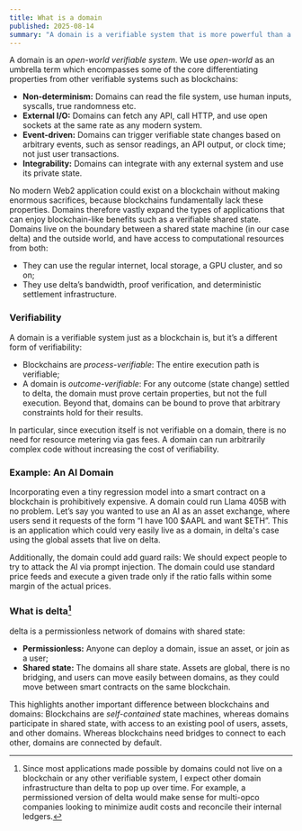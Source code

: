 ```yaml
---
title: What is a domain
published: 2025-08-14
summary: "A domain is a verifiable system that is more powerful than a blockchain"
---
```

A domain is an *open-world verifiable system*. We use *open-world* as an umbrella term which encompasses some of the core differentiating properties from other verifiable systems such as blockchains:

- **Non-determinism:** Domains can read the file system, use human inputs, syscalls, true randomness etc.
- **External I/O:** Domains can fetch any API, call HTTP, and use open sockets at the same rate as any modern system.
- **Event-driven:** Domains can trigger verifiable state changes based on arbitrary events, such as sensor readings, an API output, or clock time; not just user transactions.
- **Integrability:** Domains can integrate with any external system and use its private state.

No modern Web2 application could exist on a blockchain without making enormous sacrifices, because blockchains fundamentally lack these properties. Domains therefore vastly expand the types of applications that can enjoy blockchain-like benefits such as a verifiable shared state.
Domains live on the boundary between a shared state machine (in our case delta) and the outside world, and have access to computational resources from both:

- They can use the regular internet, local storage, a GPU cluster, and so on;
- They use delta’s bandwidth, proof verification, and deterministic settlement infrastructure.

### Verifiability

A domain is a verifiable system just as a blockchain is, but it’s a different form of verifiability:

- Blockchains are *process-verifiable*: The entire execution path is verifiable;
- A domain is *outcome-verifiable*: For any outcome (state change) settled to delta, the domain must prove certain properties, but not the full execution. Beyond that, domains can be bound to prove that arbitrary constraints hold for their results.

In particular, since execution itself is not verifiable on a domain, there is no need for resource metering via gas fees. A domain can run arbitrarily complex code without increasing the cost of verifiability.

### Example: An AI Domain

Incorporating even a tiny regression model into a smart contract on a blockchain is prohibitively expensive. A domain could run Llama 405B with no problem. Let’s say you wanted to use an AI as an asset exchange, where users send it requests of the form “I have 100 $AAPL and want $ETH”. This is an application which could very easily live as a domain, in delta's case using the global assets that live on delta.

Additionally, the domain could add guard rails: We should expect people to try to attack the AI via prompt injection. The domain could use standard price feeds and execute a given trade only if the ratio falls within some margin of the actual prices.

### What is delta[^1]

delta is a permissionless network of domains with shared state:

- **Permissionless:** Anyone can deploy a domain, issue an asset, or join as a user;
- **Shared state:** The domains all share state. Assets are global, there is no bridging, and users can move easily between domains, as they could move between smart contracts on the same blockchain.

This highlights another important difference between blockchains and domains: Blockchains are *self-contained* state machines, whereas domains participate in shared state, with access to an existing pool of users, assets, and other domains. Whereas blockchains need bridges to connect to each other, domains are connected by default. 

[^1]: Since most applications made possible by domains could not live on a blockchain or any other verifiable system, I expect other domain infrastructure than delta to pop up over time. For example, a permissioned version of delta would make sense for multi-opco companies looking to minimize audit costs and reconcile their internal ledgers.
